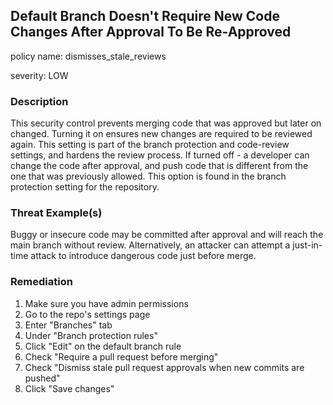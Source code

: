 ## Default Branch Doesn't Require New Code Changes After Approval To Be Re-Approved
policy name: dismisses_stale_reviews

severity: LOW

### Description
This security control prevents merging code that was approved but later on changed. Turning it on ensures new changes are required to be reviewed again. This setting is part of the branch protection and code-review settings, and hardens the review process. If turned off - a developer can change the code after approval, and push code that is different from the one that was previously allowed. This option is found in the branch protection setting for the repository.

### Threat Example(s)
Buggy or insecure code may be committed after approval and will reach the main branch without review. Alternatively, an attacker can attempt a just-in-time attack to introduce dangerous code just before merge.



### Remediation
1. Make sure you have admin permissions
2. Go to the repo's settings page
3. Enter "Branches" tab
4. Under "Branch protection rules"
5. Click "Edit" on the default branch rule
6. Check "Require a pull request before merging"
7. Check "Dismiss stale pull request approvals when new commits are pushed"
8. Click "Save changes"



